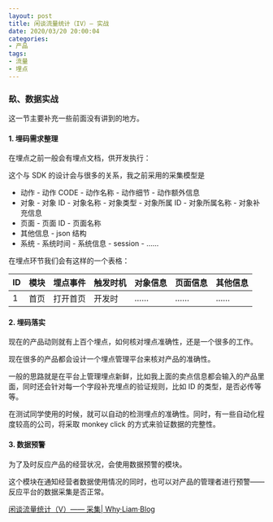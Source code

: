 ```yaml
---
layout: post
title: 闲谈流量统计（IV）— 实战
date: 2020/03/20 20:00:04
categories:
- 产品
tags:
- 流量
- 埋点
---
```


### 镹、数据实战

这一节主要补充一些前面没有讲到的地方。

#### 1. 埋码需求整理

在埋点之前一般会有埋点文档，供开发执行：

这个与 SDK 的设计会与很多的关系，我之前采用的采集模型是

- 动作
		- 动作 CODE
		- 动作名称
		- 动作细节
		- 动作额外信息
- 对象
		- 对象 ID
		- 对象名称
		- 对象类型
		- 对象所属 ID
		- 对象所属名称
		- 对象补充信息
- 页面
		- 页面 ID
		- 页面名称
- 其他信息
		- json 结构
- 系统
		- 系统时间
		- 系统信息
		- session
		- ……

在埋点环节我们会有这样的一个表格：

| ID  | 模块  | 埋点事件 | 触发时机 | 对象信息 | 页面信息 | 其他信息 |
| --- | --- | ---- | ---- | ---- | ---- | ---- |
| 1   | 首页  | 打开首页 | 开发时  | ……   | ……   | ……   |

#### 2. 埋码落实

现在的产品动则就有上百个埋点，如何核对埋点准确性，还是一个很多的工作。

现在很多的产品都会设计一个埋点管理平台来核对产品的准确性。

一般的思路就是在平台上管理埋点新鲜，比如我上面的卖点信息都会输入的产品里面，同时还会针对每一个字段补充埋点的验证规则，比如 ID 的类型，是否必传等等。

在测试同学使用的时候，就可以自动的检测埋点的准确性。同时，有一些自动化程度较高的公司，将采取 monkey click 的方式来验证数据的完整性。

#### 3. 数据预警

为了及时反应产品的经营状况，会使用数据预警的模块。

这个模块在通知经营者数据使用情况的同时，也可以对产品的管理者进行预警——反应平台的数据采集是否正常。

[闲谈流量统计（V）—— 采集| Why·Liam·Blog](https://blog.naaln.com/2020/03/data-analytic-5/)
